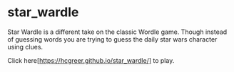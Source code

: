 # star_wardle

Star Wardle is a different take on the classic Wordle game. Though instead of guessing words you are trying to guess the daily star wars character using clues. 

Click here[https://hcgreer.github.io/star_wardle/] to play.

